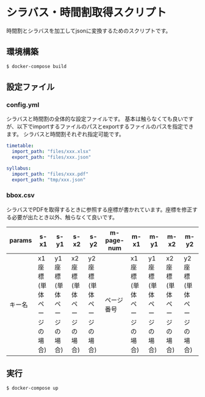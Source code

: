 # シラバス・時間割取得スクリプト

時間割とシラバスを加工してjsonに変換するためのスクリプトです。

## 環境構築

```bash
$ docker-compose build
```

## 設定ファイル

### config.yml

シラバスと時間割の全体的な設定ファイルです。
基本は触らなくても良いですが、以下でimportするファイルのパスとexportするファイルのパスを指定できます。
シラバスと時間割それぞれ指定可能です。

```yml
timetable:
  import_path: "files/xxx.xlsx"
  export_path: "files/xxx.json"
```

```yml
syllabus:
  import_path: "files/xxx.pdf"
  export_path: "tmp/xxx.json"
```

### bbox.csv

シラバスでPDFを取得するときに参照する座標が書かれています。座標を修正する必要が出たとき以外、触らなくて良いです。

| params | s-x1 | s-y1 | s-x2 | s-y2 | m-page-num | m-x1 | m-y1 | m-x2 | m-y2 |
|--------|------|------|------|------|------------|------|------|------|------|
| キー名 | x1座標(単体ページの場合) | y1座標(単体ページの場合) | x2座標(単体ページの場合) | y2座標(単体ページの場合) | ページ番号 | x1座標(単体ページの場合) | y1座標(単体ページの場合) | x2座標(単体ページの場合) | y2座標(単体ページの場合) 

## 実行

```bash
$ docker-compose up
```